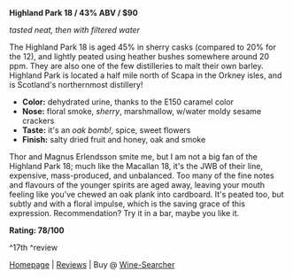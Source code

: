 **Highland Park 18 / 43% ABV / $90**

*tasted neat, then with filtered water*

The Highland Park 18 is aged 45% in sherry casks (compared to 20% for the 12), and lightly peated using heather bushes somewhere around 20 ppm.  They are also one of the few distilleries to malt their own barley.  Highland Park is located a half mile north of Scapa in the Orkney isles, and is Scotland's northernmost distillery!

* **Color:** dehydrated urine, thanks to the E150 caramel color
* **Nose:** floral smoke, *sherry*, marshmallow, w/water moldy sesame crackers
* **Taste:** it's an *oak bomb!*, spice, sweet flowers
* **Finish:** salty dried fruit and honey, oak and smoke

Thor and Magnus Erlendsson smite me, but I am not a big fan of the Highland Park 18; much like the Macallan 18, it's the JWB of their line, expensive, mass-produced, and unbalanced.  Too many of the fine notes and flavours of the younger spirits are aged away, leaving your mouth feeling like you've chewed an oak plank into cardboard.  It's peated too, but subtly and with a floral impulse, which is the saving grace of this expression.  Recommendation?  Try it in a bar, maybe you like it.

**Rating: 78/100** 

^17th ^review

[Homepage](http://www.highlandpark.co.uk/the-tasting-room/core-expressions/18-year-old) | [Reviews](http://www.connosr.com/reviews/highland-park/highland-park-18-year-old/) | Buy @ [Wine-Searcher](http://www.wine-searcher.com/find/highland+park+18)